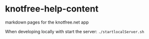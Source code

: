 # knotfree-help-content
markdown pages for the knotfree.net app

When developing locally with start the server: ```./startlocalServer.sh```
